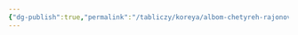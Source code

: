 ```yaml
---
{"dg-publish":true,"permalink":"/tabliczy/koreya/albom-chetyreh-rajonov-gyumgan/","dgPassFrontmatter":true}
---
```



